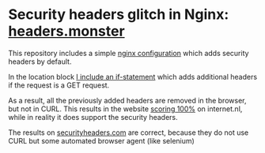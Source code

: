 # Security headers glitch in Nginx: [headers.monster](https://www.headers.monster)

This repository includes a simple [nginx configuration](nginx/nginx.conf) which adds security headers by default.

In the location block [I include an if-statement](https://github.com/tvdhout/headers.monsters/blob/f10931d03dcca7b84de8d3d4f01f1868468749aa/nginx/nginx.conf#L92) which adds additional headers if the request is a GET request. 

As a result, all the previously added headers are removed in the browser, but not in CURL. This results in the website [scoring 100%](https://internet.nl/site/headers.monster/1489677/) on internet.nl, while in reality it does support the security headers.

The results on [securityheaders.com](https://securityheaders.com/?q=headers.monster&followRedirects=on) are correct, because they do not use CURL but some automated browser agent (like selenium)
